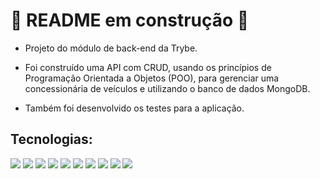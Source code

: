 # 🚧 README em construção 🚧

- Projeto do módulo de back-end da Trybe.

- Foi construído uma API com CRUD, usando os princípios de Programação Orientada a Objetos (POO), para gerenciar uma concessionária de veículos e utilizando o banco de dados MongoDB.

- Também foi desenvolvido os testes para a aplicação.


## Tecnologias:
<div>
  <img src='https://img.shields.io/badge/docker-%230db7ed.svg?style=for-the-badge&logo=docker&logoColor=white'/>
  <img src='https://img.shields.io/badge/MongoDB-%234ea94b.svg?style=for-the-badge&logo=mongodb&logoColor=white'/>
  <img src='https://img.shields.io/badge/node.js-6DA55F?style=for-the-badge&logo=node.js&logoColor=white'/>
  <img src='https://img.shields.io/badge/Express.js-404D59?style=for-the-badge'/>
  <img src='https://img.shields.io/badge/-jest-%23C21325?style=for-the-badge&logo=jest&logoColor=white'/>
  <img src='https://img.shields.io/badge/mocha.js-323330?style=for-the-badge&logo=mocha&logoColor=Brown'/>
  <img src='https://img.shields.io/badge/chai.js-323330?style=for-the-badge&logo=chai&logoColor=red'/>
  <img src='https://img.shields.io/badge/sinon.js-323330?style=for-the-badge&logo=sinon'/>
  <img src='https://img.shields.io/badge/typescript-%23007ACC.svg?style=for-the-badge&logo=typescript&logoColor=white'/>
  <img src='https://img.shields.io/badge/-jest-%23C21325?style=for-the-badge&logo=jest&logoColor=white'/>
</div>
